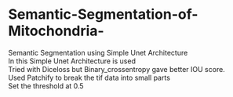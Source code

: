 # Semantic-Segmentation-of-Mitochondria-
Semantic Segmentation using Simple Unet Architecture<br />
In this Simple Unet Architecture is used<br />
Tried with Diceloss but Binary_crossentropy gave better IOU score.<br />
Used Patchify to break the tif data into small parts<br />
Set the threshold at 0.5 
